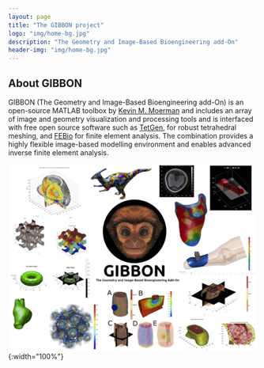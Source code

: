 ```yaml
---
layout: page
title: "The GIBBON project"
logo: "img/home-bg.jpg"
description: "The Geometry and Image-Based Bioengineering add-On"
header-img: "img/home-bg.jpg"
---
```

## About GIBBON
GIBBON (The Geometry and Image-Based Bioengineering add-On) is an open-source MATLAB toolbox by [Kevin M. Moerman](https://kevinmoerman.org) and includes an array of image and geometry visualization and processing tools and is interfaced with free open source software such as [TetGen](http://wias-berlin.de/software/tetgen/), for robust tetrahedral meshing, and [FEBio](http://febio.org/) for finite element analysis. The combination provides a highly flexible image-based modelling environment and enables advanced inverse finite element analysis.

![GIBBON_overview](/img/GIBBON_overview.jpg){:width="100%"}
